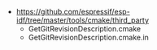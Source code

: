 - https://github.com/espressif/esp-idf/tree/master/tools/cmake/third_party
  - GetGitRevisionDescription.cmake
  - GetGitRevisionDescription.cmake.in
